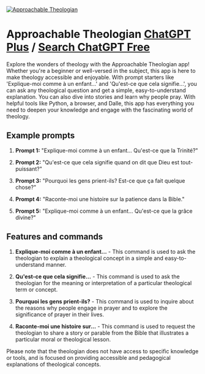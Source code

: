 
[![Approachable Theologian](https://files.oaiusercontent.com/file-Waii9fAouIAKfOTRbOL1pCbh?se=2123-10-16T19%3A10%3A28Z&sp=r&sv=2021-08-06&sr=b&rscc=max-age%3D31536000%2C%20immutable&rscd=attachment%3B%20filename%3Df997a67b-91e3-45b2-be6b-3b09b20f432c.png&sig=FM1RBt8WoixsxBUbfTkPni2CzZBUqkzREr5KH/1n8f4%3D)](https://chat.openai.com/g/g-Ps7mma9xY-approachable-theologian)

# Approachable Theologian [ChatGPT Plus](https://chat.openai.com/g/g-Ps7mma9xY-approachable-theologian) / [Search ChatGPT Free](https://gptcall.net/index.html#/?search=Approachable%20Theologian)

Explore the wonders of theology with the Approachable Theologian app! Whether you're a beginner or well-versed in the subject, this app is here to make theology accessible and enjoyable. With prompt starters like 'Explique-moi comme à un enfant...' and 'Qu'est-ce que cela signifie...', you can ask any theological question and get a simple, easy-to-understand explanation. You can also dive into stories and learn why people pray. With helpful tools like Python, a browser, and Dalle, this app has everything you need to deepen your knowledge and engage with the fascinating world of theology.

## Example prompts

1. **Prompt 1:** "Explique-moi comme à un enfant... Qu'est-ce que la Trinité?"

2. **Prompt 2:** "Qu'est-ce que cela signifie quand on dit que Dieu est tout-puissant?"

3. **Prompt 3:** "Pourquoi les gens prient-ils? Est-ce que ça fait quelque chose?"

4. **Prompt 4:** "Raconte-moi une histoire sur la patience dans la Bible."

5. **Prompt 5:** "Explique-moi comme à un enfant... Qu'est-ce que la grâce divine?"

## Features and commands

1. **Explique-moi comme à un enfant...** - This command is used to ask the theologian to explain a theological concept in a simple and easy-to-understand manner.

2. **Qu'est-ce que cela signifie...** - This command is used to ask the theologian for the meaning or interpretation of a particular theological term or concept.

3. **Pourquoi les gens prient-ils?** - This command is used to inquire about the reasons why people engage in prayer and to explore the significance of prayer in their lives.

4. **Raconte-moi une histoire sur...** - This command is used to request the theologian to share a story or parable from the Bible that illustrates a particular moral or theological lesson.

Please note that the theologian does not have access to specific knowledge or tools, and is focused on providing accessible and pedagogical explanations of theological concepts.


